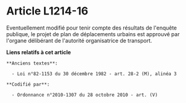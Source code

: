# Article L1214-16

Eventuellement modifié pour tenir compte des résultats de l'enquête publique, le projet de plan de déplacements urbains est
approuvé par l'organe délibérant de l'autorité organisatrice de transport.

**Liens relatifs à cet article**

	**Anciens textes**:

	  - Loi n°82-1153 du 30 décembre 1982 - art. 28-2 (M), alinéa 3

	**Codifié par**:

	  - Ordonnance n°2010-1307 du 28 octobre 2010 - art. (V)
